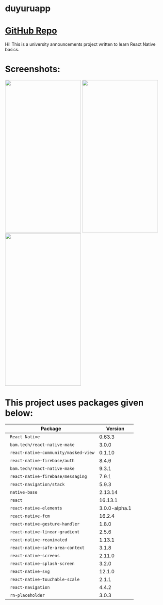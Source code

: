 # duyuruapp
# [GitHub Repo](https://github.com/ErdemIpek/duyuruapp)
 
Hi! This is a university announcements project written to learn React Native basics.

# Screenshots: 


<img src="https://github.com/ErdemIpek/duyuruapp/blob/master/src/splash.jpeg?raw=true" width="250" height="500"> <img src="https://github.com/ErdemIpek/duyuruapp/blob/master/src/loadingpage.jpeg?raw=true" width="250" height="500"> <img src="https://github.com/ErdemIpek/duyuruapp/blob/master/src/page2.jpeg?raw=true" width="250" height="500"> 



# This project uses packages given below:

| Package | Version |
| --- | --- |
| ` React Native` | 0.63.3 |
| ` bam.tech/react-native-make` | 3.0.0 |
| ` react-native-community/masked-view` |  0.1.10 |
| ` react-native-firebase/auth` | 8.4.6 |
| ` bam.tech/react-native-make` | 9.3.1 |
| ` react-native-firebase/messaging` | 7.9.1 |
| ` react-navigation/stack` | 5.9.3 |
| ` native-base` | 2.13.14 |
| ` react` | 16.13.1 |
| ` react-native-elements` | 3.0.0-alpha.1 |
| ` react-native-fcm` | 16.2.4 |
| ` react-native-gesture-handler` | 1.8.0 |
| ` react-native-linear-gradient` | 2.5.6 |
| ` react-native-reanimated` | 1.13.1 |
| ` react-native-safe-area-context` | 3.1.8 |
| ` react-native-screens` | 2.11.0 |
| ` react-native-splash-screen` | 3.2.0 |
| ` react-native-svg` | 12.1.0 |
| ` react-native-touchable-scale` | 2.1.1 |
| ` react-navigation` | 4.4.2 |
| ` rn-placeholder` | 3.0.3|
